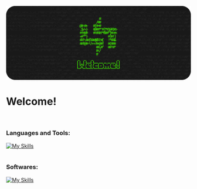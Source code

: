 <img src="https://github.com/SoLiDinity/SoLiDinity/blob/main/images/WELKOMEN.png" />                    

# Welcome!

<br/>

### Languages and Tools:
[![My Skills](https://skillicons.dev/icons?i=html,css,js,php,dart,mysql,wordpress,flutter)](https://skillicons.dev)
<br />
<br />

### Softwares:
[![My Skills](https://skillicons.dev/icons?i=vscode,figma,ai,pr,ae)](https://skillicons.dev)
<br />
                                          
